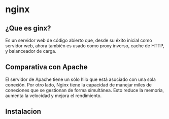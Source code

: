 # nginx
## ¿Que es ginx?
Es un servidor web de código abierto que, desde su éxito inicial como servidor web, ahora también es usado como proxy inverso, cache de HTTP, y balanceador de carga.
## Comparativa con Apache
El servidor de Apache tiene un sólo hilo que está asociado con una sola conexión. Por otro lado, Nginx tiene la capacidad de manejar miles de conexiones que se gestionan de forma simultánea. Esto reduce la memoria, aumenta la velocidad y mejora el rendimiento.
## Instalacion

